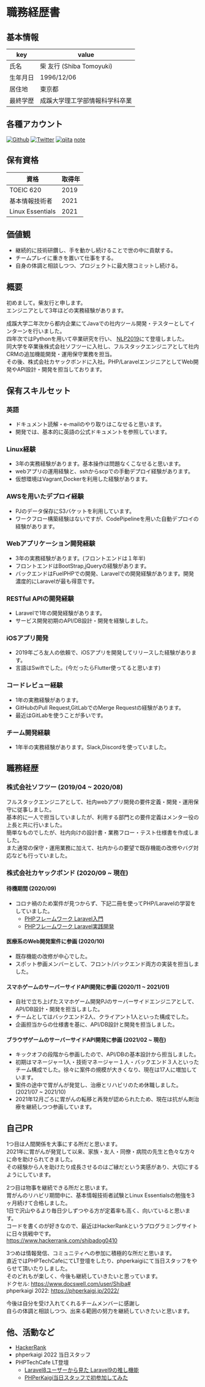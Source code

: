 # 職務経歴書

## 基本情報

| key | value |
| --- | --- |
| 氏名 | 柴 友行 (Shiba Tomoyuki) |
| 生年月日 | 1996/12/06 |
| 居住地 | 東京都 |
| 最終学歴 | 成蹊大学理工学部情報科学科卒業 |

## 各種アカウント
<p>
<a href="https://github.com/shibadog0410" target="_blank"><img alt="Github" src="https://img.shields.io/badge/shibadog0410-%2312100E.svg?&style=flat-square&logo=Github&logoColor=white" /></a>
<a href="https://twitter.com/Shiba__GG" target="_blank"><img alt="Twitter" src="https://img.shields.io/badge/@Shiba__GG-%231DA1F2.svg?&style=flat-square&logo=twitter&logoColor=white" /></a>
<a href="https://qiita.com/shiba0410" target="_blank"><img alt="qiita" src="https://img.shields.io/badge/shiba0410-55C500.svg?&style=flat-square&logo=qiita&logoColor=white" /></a>
<a href="https://note.com/shiba1206" target="_blank">note</a>
</p>


## 保有資格

| 資格 | 取得年 |
| --- | --- |
| TOEIC 620 | 2019 |
| 基本情報技術者 | 2021 |
| Linux Essentials | 2021 |


## 価値観

- 継続的に技術研鑽し、手を動かし続けることで世の中に貢献する。
- チームプレイに重きを置いて仕事をする。
- 自身の体調と相談しつつ、プロジェクトに最大限コミットし続ける。


## 概要

初めまして。柴友行と申します。  
エンジニアとして3年ほどの実務経験があります。

成蹊大学二年次から都内企業にてJavaでの社内ツール開発・テスターとしてインターンを行いました。  
四年次ではPythonを用いて卒業研究を行い、 [NLP2019](https://onl.la/UAm4gVm)にて登壇しました。   
同大学を卒業後株式会社ソフツーに入社し、フルスタックエンジニアとして社内CRMの追加機能開発・運用保守業務を担当。  
その後、株式会社カヤックボンドに入社。PHP/LaravelエンジニアとしてWeb開発やAPI設計・開発を担当しております。  

## 保有スキルセット

### 英語
- ドキュメント読解・e-mailのやり取りはこなせると思います。
- 開発では、基本的に英語の公式ドキュメントを参照しています。

### Linux経験
- 3年の実務経験があります。基本操作は問題なくこなせると思います。
- webアプリの運用経験と、sshからscpでの手動デプロイ経験があります。
- 仮想環境はVagrant,Dockerを利用した経験があります。

### AWSを用いたデプロイ経験
- PJのデータ保存にS3バケットを利用しています。
- ワークフロー構築経験はないですが、CodePipelineを用いた自動デプロイの経験があります。

### Webアプリケーション開発経験
- 3年の実務経験があります。(フロントエンドは１年半)
- フロントエンドはBootStrap,jQueryの経験があります。
- バックエンドはFuelPHPでの開発、Laravelでの開発経験があります。開発濃度的にLaravelが最も得意です。

### RESTful APIの開発経験
- Laravelで1年の開発経験があります。
- サービス開発初期のAPI/DB設計・開発を経験しました。

### iOSアプリ開発
- 2019年ごろ友人の依頼で、iOSアプリを開発してリリースした経験があります。
- 言語はSwiftでした。(今だったらFlutter使ってると思います)

### コードレビュー経験
- 1年の実務経験があります。
- GitHubのPull Request,GitLabでのMerge Requestの経験があります。
- 最近はGitLabを使うことが多いです。

### チーム開発経験
- 1年半の実務経験があります。Slack,Discordを使っていました。


## 職務経歴

### 株式会社ソフツー (2019/04 ~ 2020/08)

フルスタックエンジニアとして、社内webアプリ開発の要件定義・開発・運用保守に従事しました。  
基本的に一人で担当していましたが、利用する部門との要件定義はメンター役の上長と共に行いました。  
簡単なものでしたが、社内向けの設計書・業務フロー・テスト仕様書を作成しました。  
また通常の保守・運用業務に加えて、社内からの要望で既存機能の改修やバグ対応なども行っていました。  

### 株式会社カヤックボンド (2020/09 ~ 現在)
#### 待機期間 (2020/09)

- コロナ禍のため案件が見つからず、下記二冊を使ってPHP/Laravelの学習をしていました。
   - [PHPフレームワーク Laravel入門](https://www.amazon.co.jp/dp/4798052582/ref=cm_sw_r_tw_dp_HX3N599Z74X04S6EHXKQ) 
   - [PHPフレームワーク Laravel実践開発](https://www.amazon.co.jp/dp/4798059072/ref=cm_sw_r_tw_dp_RG0QPAV1V39TSA6SF53Z)

#### 医療系のWeb開発案件に参画 (2020/10)

- 既存機能の改修が中心でした。
- スポット参画メンバーとして、フロント/バックエンド両方の実装を担当しました。

#### スマホゲームのサーバーサイドAPI開発に参画 (2020/11 ~ 2021/01)

- 自社で立ち上げたスマホゲーム開発PJのサーバーサイドエンジニアとして、API/DB設計・開発を担当しました。
- チームとしてはバックエンド2人、クライアント1人といった構成でした。
- 企画担当からの仕様書を基に、API/DB設計と開発を担当しました。

#### ブラウザゲームのサーバーサイドAPI開発に参画 (2021/02 ~ 現在)

- キックオフの段階から参画したので、API/DBの基本設計から担当しました。
- 初期はマネージャー1人・技術マネージャー１人・バックエンド３人といったチーム構成でした。徐々に案件の規模が大きくなり、現在は17人に増加しています。
- 案件の途中で胃がんが発覚し、治療とリハビリのため休職しました。(2021/07 ~ 2021/10)
- 2021年12月ごろに胃がんの転移と再発が認められたため、現在は抗がん剤治療を継続しつつ参画しています。

## 自己PR

1つ目は人間関係を大事にする所だと思います。  
2021年に胃がんが発覚して以来、家族・友人・同僚・病院の先生と色々な方々に命を助けられてきました。  
その経験から人を助けたり成長させるのはご縁だという実感があり、大切にするようにしています。  

2つ目は物事を継続できる所だと思います。  
胃がんのリハビリ期間中に、基本情報技術者試験とLinux Essentialsの勉強を3ヶ月続けて合格しました。  
1日で沢山やるより毎日少しずつやる方が定着率も高く、向いていると思います。  
コードを書くのが好きなので、最近はHackerRankというプログラミングサイトに日々挑戦中です。  
https://www.hackerrank.com/shibadog0410

3つめは情報発信、コミュニティへの参加に積極的な所だと思います。  
直近ではPHPTechCafeにてLT登壇をしたり、phperkaigiにて当日スタッフをやらせて頂いたりしました。  
そのどれもが楽しく、今後も継続していきたいと思っています。  
ドクセル: https://www.docswell.com/user/Shiba#  
phperkaigi 2022: https://phperkaigi.jp/2022/  

今後は自分を受け入れてくれるチームメンバーに感謝し  
自らの体調と相談しつつ、出来る範囲の努力を継続していきたいと思います。  

## 他、活動など
- [HackerRank](https://www.hackerrank.com/shibadog0410)
- phperkaigi 2022 当日スタッフ
- PHPTechCafe LT登壇 
   - [Laravel8ユーザーから見た Laravel9の推し機能](https://www.docswell.com/s/Shiba/ZMY7GZ-2022-03-30-190057)
   - [PHPerKaigi当日スタッフで初参加してみた](https://www.docswell.com/s/Shiba/5613PZ-2022-04-19-193205)

